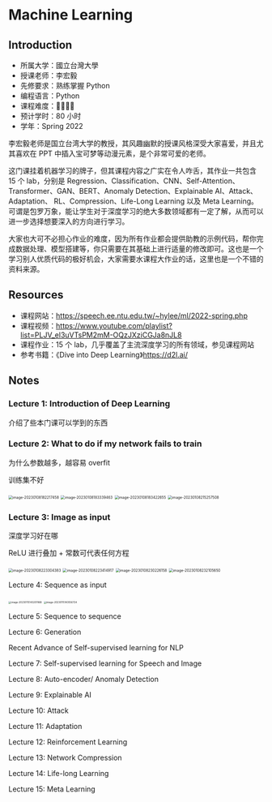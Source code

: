 # Machine Learning

## Introduction

- 所属大学：國立台灣大學
- 授课老师：李宏毅
- 先修要求：熟练掌握 Python
- 编程语言：Python
- 课程难度：🌟🌟🌟🌟
- 预计学时：80 小时
- 学年：Spring 2022

李宏毅老师是国立台湾大学的教授，其风趣幽默的授课风格深受大家喜爱，并且尤其喜欢在 PPT 中插入宝可梦等动漫元素，是个非常可爱的老师。

这门课挂着机器学习的牌子，但其课程内容之广实在令人咋舌，其作业一共包含 15 个 lab，分别是 Regression、Classification、CNN、Self-Attention、Transformer、GAN、BERT、Anomaly Detection、Explainable AI、Attack、Adaptation、 RL、Compression、Life-Long Learning 以及 Meta Learning。可谓是包罗万象，能让学生对于深度学习的绝大多数领域都有一定了解，从而可以进一步选择想要深入的方向进行学习。

大家也大可不必担心作业的难度，因为所有作业都会提供助教的示例代码，帮你完成数据处理、模型搭建等，你只需要在其基础上进行适量的修改即可。这也是一个学习别人优质代码的极好机会，大家需要水课程大作业的话，这里也是一个不错的资料来源。

## Resources

- 课程网站：https://speech.ee.ntu.edu.tw/~hylee/ml/2022-spring.php
- 课程视频：https://www.youtube.com/playlist?list=PLJV_el3uVTsPM2mM-OQzJXziCGJa8nJL8
- 课程作业：15 个 lab，几乎覆盖了主流深度学习的所有领域，参见课程网站
- 参考书籍：《Dive into Deep Learning》https://d2l.ai/

## Notes

### Lecture 1: Introduction of Deep Learning

介绍了些本门课可以学到的东西

### Lecture 2: What to do if my network fails to train

为什么参数越多，越容易 overfit

训练集不好

<img src="./images/image-20230108182217458.png" alt="image-20230108182217458" style="zoom:50%;" />

<img src="./images/image-20230108183339463.png" alt="image-20230108183339463" style="zoom:50%;" />

<img src="./images/image-20230108183422655.png" alt="image-20230108183422655" style="zoom:50%;" />

<img src="./images/image-20230108215257508.png" alt="image-20230108215257508" style="zoom:50%;" />

### Lecture 3: Image as input

深度学习好在哪

ReLU 进行叠加 + 常数可代表任何方程

<img src="./images/image-20230108223304383.png" alt="image-20230108223304383" style="zoom:50%;" />

<img src="./images/image-20230108223414917.png" alt="image-20230108223414917" style="zoom:50%;" />

<img src="./images/image-20230108230226158.png" alt="image-20230108230226158" style="zoom:50%;" />

<img src="./images/image-20230108232105650.png" alt="image-20230108232105650" style="zoom:50%;" />

Lecture 4: Sequence as input

<img src="./images/image-20230115143207868.png" alt="image-20230115143207868" style="zoom: 33%;" />

<img src="./images/image-20230115143556724.png" alt="image-20230115143556724" style="zoom:33%;" />

Lecture 5: Sequence to sequence

Lecture 6: Generation

Recent Advance of Self-supervised learning for NLP

Lecture 7: Self-supervised learning for Speech and Image

Lecture 8: Auto-encoder/ Anomaly Detection

Lecture 9: Explainable AI

Lecture 10: Attack

Lecture 11: Adaptation

Lecture 12: Reinforcement Learning

Lecture 13: Network Compression

Lecture 14: Life-long Learning

Lecture 15: Meta Learning
